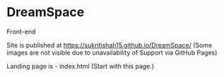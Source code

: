 # DreamSpace
Front-end 

Site is published at https://sukritishah15.github.io/DreamSpace/
(Some images are not visible due to unavailability of Support via GitHub Pages)

Landing page is - index.html
(Start with this page.)

